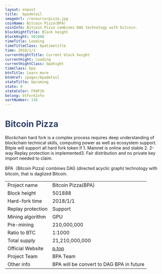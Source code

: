 ```yaml
---
layout: enpost
title:  bpadetail
imageUrl: /resource/pizza.jpg
coinName: Bitcoin Pizza(BPA)
coinInfo: Bitcoin Pizza combines DAG technology with bitcoin.
blockHightTitle: Block height
blockHight: 501888
timeTitle: Loading
timeTitleClass: bpatimetitle
time: 2018/1/1
currentHightTitle: Current block height
currentHight: Loading
currentHightClass: bpahight
timeClass: bpa
btnTitle: Learn more
btnHref: /pages/bpadetail
stateTitle: Upcoming
state: 0
stateColor: F99F26
belong: btForkInfo
sortNumber: 116
---
```

<h1 style="color: #2F416A">Bitcoin Pizza</h1>
<p class="summarytxt">Blockchain hard fork is a complex process requires deep understanding of blockchain technical skills, computing power as well as ecosystem support. Bitpie will support all hard fork token if 1. Mainnet is online and stable 2. 2-way Replay protection is implemented3. Fair distribution and no private key import needed to claim.
</p>
<p>BPA（Bitcoin Pizza) combines DAG (directed acyclic graph) technology with bitcoin, that is daglized Bitcoin.
</p>
<table class="center">
  <tbody>
    <tr>
        <td class="tablehalf">Project name</td>
        <td class="tablehalf">Bitcoin Pizza(BPA)</td>
    </tr>
    <tr>
        <td>Block height</td>
        <td>501888</td>
    </tr>
    <tr>
        <td>Hard-fork time</td>
        <td>2018/1/1</td>
    </tr>
    <tr>
        <td>Replay protection</td>
        <td>Support</td>
    </tr>
    <tr>
        <td>Mining algorithm</td>
        <td>GPU</td>
    </tr>
    <tr>
        <td>Pre-mining</td>
        <td>210,000,000</td>
    </tr>
    <tr>
        <td>Ratio to BTC</td>
        <td>1:1000</td>
    </tr>
    <tr>
        <td>Total supply</td>
        <td>21,210,000,000</td>
    </tr>
    <tr>
        <td>Official Website</td>
        <td><a href="http://www.p.top/" target="_blank">p.top</a></td>
    </tr>
    <tr>
        <td>Project Team</td>
        <td>BPA Team</td>
    </tr>
    <tr>
        <td>Other info</td>
        <td>BPA will be convert to DAG BPA in future</td>
    </tr>
  </tbody>
</table>